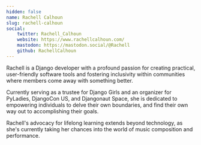 ```yaml
---
hidden: false
name: Rachell Calhoun
slug: rachell-calhoun
social:
    twitter: Rachell_Calhoun
    website: https://www.rachellcalhoun.com/
    mastodon: https://mastodon.social/@Rachell
    github: RachellCalhoun
---
```


Rachell is a Django developer with a profound passion for creating practical,
user-friendly software tools and fostering inclusivity within communities
where members come away with something better.

Currently serving as a trustee for Django Girls and an organizer for PyLadies,
DjangoCon US, and Djangonaut Space, she is dedicated to empowering individuals to
delve their own boundaries, and find their own way out to accomplishing their
goals.

Rachell's advocacy for lifelong learning extends beyond technology, as she's
currently taking her chances into the world of music composition and performance.
